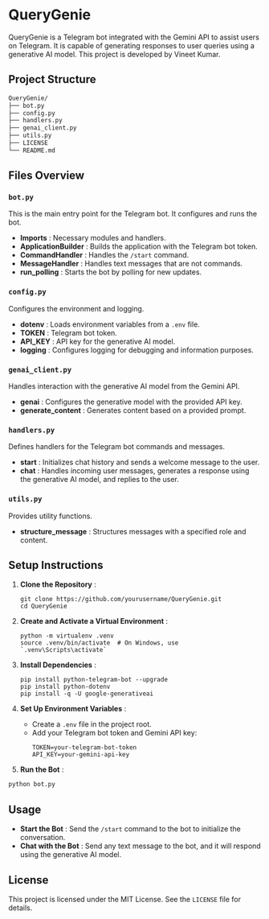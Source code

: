 # QueryGenie

QueryGenie is a Telegram bot integrated with the Gemini API to assist users on Telegram. It is capable of generating responses to user queries using a generative AI model. This project is developed by Vineet Kumar.

## Project Structure

```bash
QueryGenie/
├── bot.py
├── config.py
├── handlers.py
├── genai_client.py
├── utils.py
├── LICENSE
└── README.md
```

## Files Overview

### `bot.py`

This is the main entry point for the Telegram bot. It configures and runs the bot.

* **Imports** : Necessary modules and handlers.
* **ApplicationBuilder** : Builds the application with the Telegram bot token.
* **CommandHandler** : Handles the `/start` command.
* **MessageHandler** : Handles text messages that are not commands.
* **run_polling** : Starts the bot by polling for new updates.

### `config.py`

Configures the environment and logging.

* **dotenv** : Loads environment variables from a `.env` file.
* **TOKEN** : Telegram bot token.
* **API_KEY** : API key for the generative AI model.
* **logging** : Configures logging for debugging and information purposes.

### `genai_client.py`

Handles interaction with the generative AI model from the Gemini API.

* **genai** : Configures the generative model with the provided API key.
* **generate_content** : Generates content based on a provided prompt.

### `handlers.py`

Defines handlers for the Telegram bot commands and messages.

* **start** : Initializes chat history and sends a welcome message to the user.
* **chat** : Handles incoming user messages, generates a response using the generative AI model, and replies to the user.

### `utils.py`

Provides utility functions.

* **structure_message** : Structures messages with a specified role and content.


## Setup Instructions

1. **Clone the Repository** :

   ```
   git clone https://github.com/yourusername/QueryGenie.git
   cd QueryGenie
   ```
2. **Create and Activate a Virtual Environment** :

   ```
   python -m virtualenv .venv
   source .venv/bin/activate  # On Windows, use `.venv\Scripts\activate`
   ```
3. **Install Dependencies** :

   ```
   pip install python-telegram-bot --upgrade
   pip install python-dotenv
   pip install -q -U google-generativeai
   ```
4. **Set Up Environment Variables** :

   * Create a `.env` file in the project root.
   * Add your Telegram bot token and Gemini API key:
     ```
     TOKEN=your-telegram-bot-token
     API_KEY=your-gemini-api-key
     ```
5. **Run the Bot** :

```bash
python bot.py
```

## Usage

* **Start the Bot** : Send the `/start` command to the bot to initialize the conversation.
* **Chat with the Bot** : Send any text message to the bot, and it will respond using the generative AI model.

## License

This project is licensed under the MIT License. See the `LICENSE` file for details.
